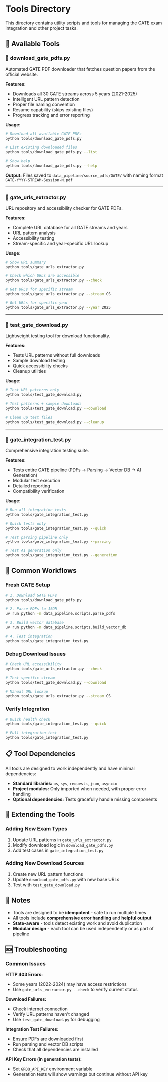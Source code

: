 # Tools Directory

This directory contains utility scripts and tools for managing the GATE exam integration and other project tasks.

## 📁 Available Tools

### 🔽 **download_gate_pdfs.py**
Automated GATE PDF downloader that fetches question papers from the official website.

**Features:**
- Downloads all 30 GATE streams across 5 years (2021-2025)
- Intelligent URL pattern detection
- Proper file naming convention
- Resume capability (skips existing files)
- Progress tracking and error reporting

**Usage:**
```bash
# Download all available GATE PDFs
python tools/download_gate_pdfs.py

# List existing downloaded files
python tools/download_gate_pdfs.py --list

# Show help
python tools/download_gate_pdfs.py --help
```

**Output:** Files saved to `data_pipeline/source_pdfs/GATE/` with naming format `GATE-YYYY-STREAM-Session-N.pdf`

---

### 🔗 **gate_urls_extractor.py**
URL repository and accessibility checker for GATE PDFs.

**Features:**
- Complete URL database for all GATE streams and years
- URL pattern analysis
- Accessibility testing
- Stream-specific and year-specific URL lookup

**Usage:**
```bash
# Show URL summary
python tools/gate_urls_extractor.py

# Check which URLs are accessible
python tools/gate_urls_extractor.py --check

# Get URLs for specific stream
python tools/gate_urls_extractor.py --stream CS

# Get URLs for specific year
python tools/gate_urls_extractor.py --year 2025
```

---

### 🧪 **test_gate_download.py**
Lightweight testing tool for download functionality.

**Features:**
- Tests URL patterns without full downloads
- Sample download testing
- Quick accessibility checks
- Cleanup utilities

**Usage:**
```bash
# Test URL patterns only
python tools/test_gate_download.py

# Test patterns + sample downloads
python tools/test_gate_download.py --download

# Clean up test files
python tools/test_gate_download.py --cleanup
```

---

### 🧪 **gate_integration_test.py**
Comprehensive integration testing suite.

**Features:**
- Tests entire GATE pipeline (PDFs → Parsing → Vector DB → AI Generation)
- Modular test execution
- Detailed reporting
- Compatibility verification

**Usage:**
```bash
# Run all integration tests
python tools/gate_integration_test.py

# Quick tests only
python tools/gate_integration_test.py --quick

# Test parsing pipeline only
python tools/gate_integration_test.py --parsing

# Test AI generation only
python tools/gate_integration_test.py --generation
```

## 🚀 Common Workflows

### **Fresh GATE Setup**
```bash
# 1. Download GATE PDFs
python tools/download_gate_pdfs.py

# 2. Parse PDFs to JSON
uv run python -m data_pipeline.scripts.parse_pdfs

# 3. Build vector database
uv run python -m data_pipeline.scripts.build_vector_db

# 4. Test integration
python tools/gate_integration_test.py
```

### **Debug Download Issues**
```bash
# Check URL accessibility
python tools/gate_urls_extractor.py --check

# Test specific stream
python tools/test_gate_download.py --download

# Manual URL lookup
python tools/gate_urls_extractor.py --stream CS
```

### **Verify Integration**
```bash
# Quick health check
python tools/gate_integration_test.py --quick

# Full integration test
python tools/gate_integration_test.py
```

## 📋 Tool Dependencies

All tools are designed to work independently and have minimal dependencies:

- **Standard libraries:** `os`, `sys`, `requests`, `json`, `asyncio`
- **Project modules:** Only imported when needed, with proper error handling
- **Optional dependencies:** Tests gracefully handle missing components

## 🔧 Extending the Tools

### Adding New Exam Types
1. Update URL patterns in `gate_urls_extractor.py`
2. Modify download logic in `download_gate_pdfs.py`
3. Add test cases in `gate_integration_test.py`

### Adding New Download Sources
1. Create new URL pattern functions
2. Update `download_gate_pdfs.py` with new base URLs
3. Test with `test_gate_download.py`

## 📝 Notes

- Tools are designed to be **idempotent** - safe to run multiple times
- All tools include **comprehensive error handling** and **helpful output**
- **State-aware** - tools detect existing work and avoid duplication
- **Modular design** - each tool can be used independently or as part of pipeline

## 🆘 Troubleshooting

### Common Issues

**HTTP 403 Errors:**
- Some years (2022-2024) may have access restrictions
- Use `gate_urls_extractor.py --check` to verify current status

**Download Failures:**
- Check internet connection
- Verify URL patterns haven't changed
- Use `test_gate_download.py` for debugging

**Integration Test Failures:**
- Ensure PDFs are downloaded first
- Run parsing and vector DB scripts
- Check that all dependencies are installed

**API Key Errors (in generation tests):**
- Set `GROQ_API_KEY` environment variable
- Generation tests will show warnings but continue without API key
